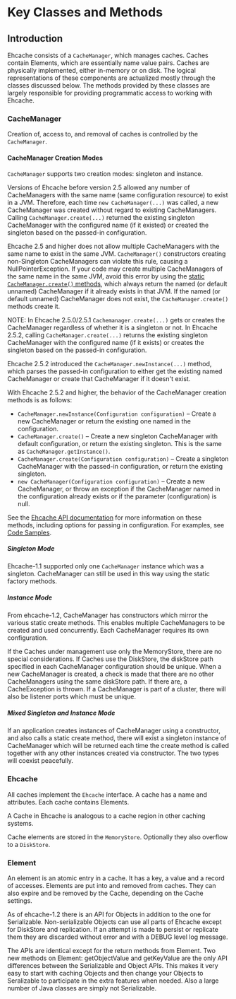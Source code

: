 ---
---
# Key Classes and Methods 
 


## Introduction

Ehcache consists of a `CacheManager`, which manages caches. Caches contain Elements,
which are essentially name value pairs. Caches are physically implemented, either in-memory or on disk. The logical representations of these components are actualized mostly through the classes discussed below. The methods provided by these classes are largely responsible for providing programmatic access to working with Ehcache.

### CacheManager 

Creation of, access to, and removal of caches is controlled by the `CacheManager`.

#### CacheManager Creation Modes <a name="cm-creation"/>

`CacheManager` supports two creation modes: singleton and instance.

Versions of Ehcache before version 2.5 allowed any number of CacheManagers with the same name (same configuration resource) to exist in a JVM. Therefore, each time `new CacheManager(...)` was called, a new CacheManager was created without regard to existing CacheManagers. Calling `CacheManager.create(...)` returned the existing singleton CacheManager with the configured name (if it existed) or created the singleton based on the passed-in configuration.

Ehcache 2.5 and higher does not allow multiple CacheManagers with the same name to exist in the same JVM. `CacheManager()` constructors creating non-Singleton CacheManagers can violate this rule, causing a NullPointerException. If your code may create multiple CacheManagers of the same name in the same JVM, avoid this error by using the [static `CacheManager.create()` methods](http://ehcache.org/apidocs/2.8.4/net/sf/ehcache/CacheManager), which always return the named (or default unnamed) CacheManager if it already exists in that JVM. If the named (or default unnamed) CacheManager does not exist, the `CacheManager.create()` methods create it.

NOTE: In Ehcache 2.5.0/2.5.1 `Cachemanager.create(...)` gets or creates the CacheManager regardless of whether it is a singleton or not. In Ehcache 2.5.2, calling `CacheManager.create(...)` returns the existing singleton CacheManager with the configured name (if it exists) or creates the singleton based on the passed-in configuration.

Ehcache 2.5.2 introduced the `CacheManager.newInstance(...)` method, which parses the passed-in configuration to either get the existing named CacheManager or create that CacheManager if it doesn't exist.

With Ehcache 2.5.2 and higher, the behavior of the CacheManager creation methods is as follows:

* `CacheManager.newInstance(Configuration configuration)` &ndash; Create a new CacheManager or return the existing one named in the configuration.
* `CacheManager.create()` &ndash; Create a new singleton CacheManager with default configuration, or return the existing singleton. This is the same as `CacheManager.getInstance()`.
* `CacheManager.create(Configuration configuration)` &ndash; Create a singleton CacheManager with the passed-in configuration, or return the existing singleton.
* `new CacheManager(Configuration configuration)` &ndash; Create a new CacheManager, or throw an exception if the CacheManager named in the configuration already exists or if the parameter (configuration) is null.

See the [Ehcache API documentation](http://ehcache.org/apidocs/2.8.4/net/sf/ehcache/CacheManager) for more information on these methods, including options for passing in configuration. For examples, see [Code Samples](/documentation/2.8/code-samples#Using-the-CacheManager).

##### Singleton Mode

Ehcache-1.1 supported only one `CacheManager` instance which was a singleton. CacheManager can still be used in this way using the static factory methods.

##### Instance Mode

From ehcache-1.2, CacheManager has constructors which mirror the
various static create methods. This enables multiple CacheManagers to
be created and used concurrently. Each CacheManager requires its own
configuration.

If the Caches under management use only the MemoryStore, there
are no special considerations. If Caches use the DiskStore, the
diskStore path specified in each CacheManager configuration should be
unique. When a new CacheManager is created, a check is made that there
are no other CacheManagers using the same diskStore path. If there are,
a CacheException is thrown. If a CacheManager is part of a cluster,
there will also be listener ports which must be unique.

##### Mixed Singleton and Instance Mode

If an application creates instances of CacheManager using a
constructor, and also calls a static create method, there will exist a
singleton instance of CacheManager which will be returned each time the
create method is called together with any other instances created via
constructor. The two types will coexist peacefully.

### Ehcache

All caches implement the `Ehcache` interface. A cache has a name and attributes. Each cache contains Elements.

A Cache in Ehcache is analogous to a cache region in other caching systems.

Cache elements are stored in the `MemoryStore`. Optionally they also overflow to a `DiskStore`.

### Element

An element is an atomic entry in a cache. It has a key, a value and a record of
accesses. Elements are put into and removed from caches. They can also
expire and be removed by the Cache, depending on the Cache settings.

As of ehcache-1.2 there is an API for Objects in addition to the one for Serializable. Non-serializable Objects can
use all parts of Ehcache except for DiskStore and replication. If an attempt is made to persist or replicate them
they are discarded without error and with a DEBUG level log message.

The APIs are identical except for the return methods from Element. Two new methods on
Element: getObjectValue and getKeyValue are the only API differences between the Serializable and Object APIs. This
makes it very easy to start with caching Objects and then change your Objects to Seralizable to participate in
the extra features when needed. Also a large number of Java classes are simply not Serializable.

